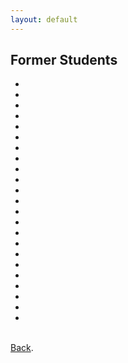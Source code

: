 ```yaml
---
layout: default
---
```


## Former Students

<ul>
<li></li>  
<li></li>  
<li></li>  
<li></li>  
<li></li>  
<li></li>  
<li></li>  
<li></li>    
<li></li>  
<li></li>  
<li></li>
<li></li>
<li></li>
<li></li>
<li></li>
<li></li>
<li></li>
<li></li>
<li></li>
<li></li>
<li></li>
<li></li>
<li></li>
</ul>

<br>
<a href="https://paullollima.github.io/" target="" rel="noopener">Back</a>.
